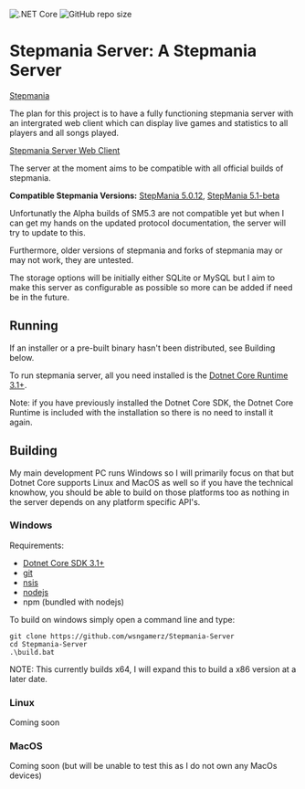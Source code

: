 ![.NET Core](https://github.com/wsngamerz/Stepmania-Server/workflows/.NET%20Core/badge.svg)
![GitHub repo size](https://img.shields.io/github/repo-size/wsngamerz/Stepmania-Server)

# Stepmania Server: A Stepmania Server

[Stepmania](https://github.com/stepmania/stepmania)

The plan for this project is to have a fully functioning stepmania server with an intergrated web client which can display live games and statistics to all players and all songs played.

[Stepmania Server Web Client](https://github.com/wsngamerz/Stepmania-Server-Web)

The server at the moment aims to be compatible with all official builds of stepmania.

**Compatible Stepmania Versions:**
[StepMania 5.0.12](https://github.com/stepmania/stepmania/releases/tag/v5.0.12),
[StepMania 5.1-beta](https://github.com/stepmania/stepmania/releases/tag/v5.1.0-b2)

Unfortunatly the Alpha builds of SM5.3 are not compatible yet but when I can get my hands on the updated protocol documentation, the server will try to update to this.

Furthermore, older versions of stepmania and forks of stepmania may or may not work, they are untested.

The storage options will be initially either SQLite or MySQL but I aim to make this server as configurable as possible so more can be added if need be in the future.

## Running

If an installer or a pre-built binary hasn't been distributed, see Building below.

To run stepmania server, all you need installed is the [Dotnet Core Runtime 3.1+](https://dotnet.microsoft.com/download).

Note: if you have previously installed the Dotnet Core SDK, the Dotnet Core Runtime is included with the installation so there is no need to install it again.

## Building

My main development PC runs Windows so I will primarily focus on that but Dotnet Core supports Linux and MacOS as well so if you have the technical knowhow, you should be able to build on those platforms too as nothing in the server depends on any platform specific API's.

### Windows

Requirements:

- [Dotnet Core SDK 3.1+](https://dotnet.microsoft.com/download)
- [git](https://git-scm.com/downloads)
- [nsis](https://nsis.sourceforge.io/Download)
- [nodejs](https://nodejs.org/en/download/)
- npm (bundled with nodejs)

To build on windows simply open a command line and type:

```
git clone https://github.com/wsngamerz/Stepmania-Server
cd Stepmania-Server
.\build.bat
```

NOTE: This currently builds x64, I will expand this to build a x86 version at a later date.

### Linux

Coming soon

### MacOS

Coming soon (but will be unable to test this as I do not own any MacOs devices)
